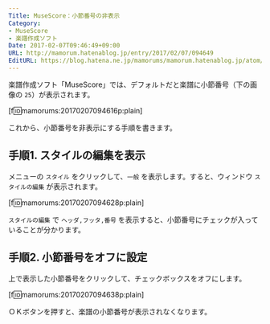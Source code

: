 ```yaml
---
Title: MuseScore：小節番号の非表示
Category:
- MuseScore
- 楽譜作成ソフト
Date: 2017-02-07T09:46:49+09:00
URL: http://mamorum.hatenablog.jp/entry/2017/02/07/094649
EditURL: https://blog.hatena.ne.jp/mamorums/mamorum.hatenablog.jp/atom/entry/10328749687214346423
---
```


楽譜作成ソフト「MuseScore」では、デフォルトだと楽譜に小節番号（下の画像の `25`）が表示されます。

[f:id:mamorums:20170207094616p:plain]

これから、小節番号を非表示にする手順を書きます。


## 手順1. スタイルの編集を表示
メニューの `スタイル` をクリックして、`一般` を表示します。すると、ウィンドウ `スタイルの編集` が表示されます。

[f:id:mamorums:20170207094628p:plain]

`スタイルの編集` で `ヘッダ,フッタ,番号` を表示すると、小節番号にチェックが入っていることが分かります。


## 手順2. 小節番号をオフに設定
上で表示した小節番号をクリックして、チェックボックスをオフにします。

[f:id:mamorums:20170207094638p:plain]

ＯＫボタンを押すと、楽譜の小節番号が表示されなくなります。
